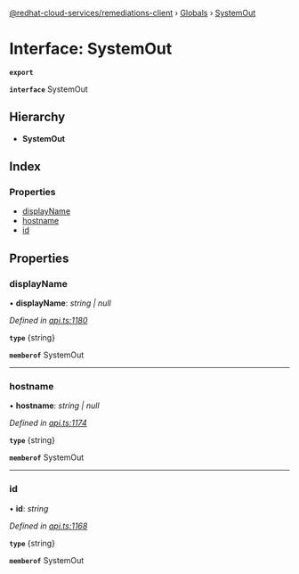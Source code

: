[@redhat-cloud-services/remediations-client](../README.md) › [Globals](../globals.md) › [SystemOut](systemout.md)

# Interface: SystemOut

**`export`** 

**`interface`** SystemOut

## Hierarchy

* **SystemOut**

## Index

### Properties

* [displayName](systemout.md#displayname)
* [hostname](systemout.md#hostname)
* [id](systemout.md#id)

## Properties

###  displayName

• **displayName**: *string | null*

*Defined in [api.ts:1180](https://github.com/RedHatInsights/javascript-clients/blob/master/packages/remediations/api.ts#L1180)*

**`type`** {string}

**`memberof`** SystemOut

___

###  hostname

• **hostname**: *string | null*

*Defined in [api.ts:1174](https://github.com/RedHatInsights/javascript-clients/blob/master/packages/remediations/api.ts#L1174)*

**`type`** {string}

**`memberof`** SystemOut

___

###  id

• **id**: *string*

*Defined in [api.ts:1168](https://github.com/RedHatInsights/javascript-clients/blob/master/packages/remediations/api.ts#L1168)*

**`type`** {string}

**`memberof`** SystemOut

